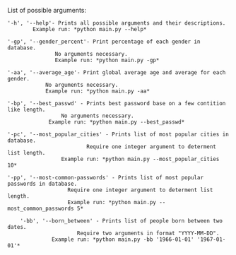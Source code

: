 List of possible arguments:

	'-h', '--help'- Prints all possible arguments and their descriptions.
			Example run: *python main.py --help* 

	'-gp', '--gender_percent'- Print percentage of each gender in database. 
				   No arguments necessary. 
				   Example run: *python main.py -gp*

	'-aa', '--average_age'- Print global average age and average for each gender. 
				No arguments necessary. 
				Example run: *python main.py -aa*

	'-bp', '--best_passwd' - Prints best password base on a few contition like length.
        			 No arguments necessary. 
				 Example run: *python main.py --best_passwd*

	'-pc', '--most_popular_cities' - Prints list of most popular cities in database.
            				 Require one integer argument to determent list length.
					 Example run: *python main.py --most_popular_cities 10*

	'-pp', '--most-common-passwords' - Prints list of most popular passwords in database. 
					   Require one integer argument to determent list length.
					   Example run: *python main.py --most_common_passwords 5*

        '-bb', '--born_between' - Prints list of people born between two dates.
            			  Require two arguments in format "YYYY-MM-DD".
				  Example run: *python main.py -bb '1966-01-01' '1967-01-01'*
